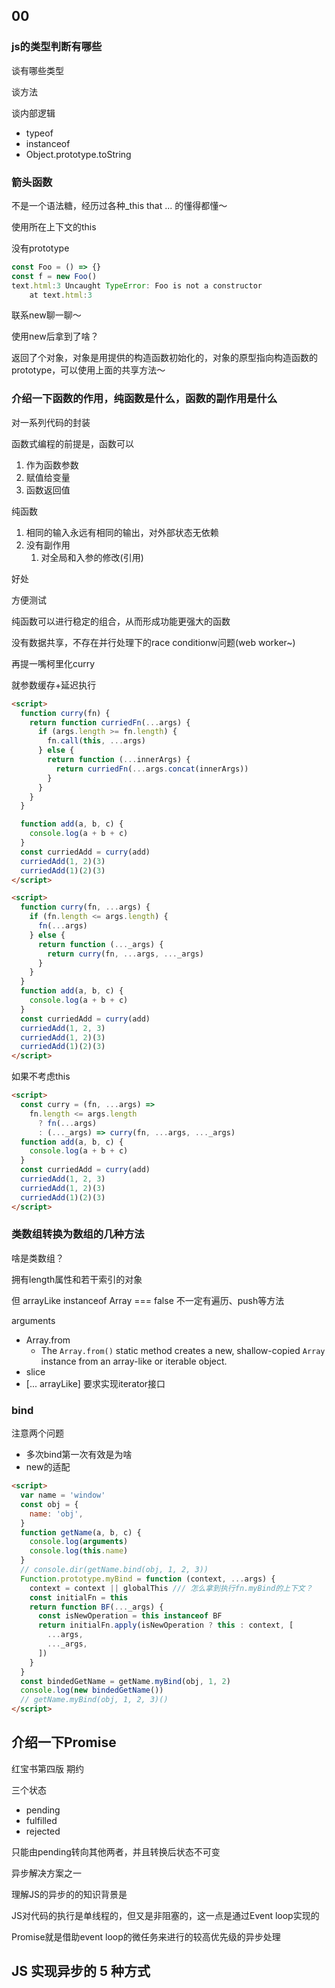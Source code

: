 ## 00

### js的类型判断有哪些

谈有哪些类型

谈方法

谈内部逻辑

- typeof
- instanceof
- Object.prototype.toString



### 箭头函数

不是一个语法糖，经历过各种_this that ... 的懂得都懂～

使用所在上下文的this

没有prototype

```js
const Foo = () => {}
const f = new Foo()
text.html:3 Uncaught TypeError: Foo is not a constructor
    at text.html:3
```



联系new聊一聊～

使用new后拿到了啥？

返回了个对象，对象是用提供的构造函数初始化的，对象的原型指向构造函数的prototype，可以使用上面的共享方法～



### 介绍一下函数的作用，纯函数是什么，函数的副作用是什么

对一系列代码的封装

函数式编程的前提是，函数可以

1. 作为函数参数
2. 赋值给变量
3. 函数返回值



纯函数

1. 相同的输入永远有相同的输出，对外部状态无依赖
2. 没有副作用
   1. 对全局和入参的修改(引用)



好处

方便测试

纯函数可以进行稳定的组合，从而形成功能更强大的函数

没有数据共享，不存在并行处理下的race conditionw问题(web worker~)



再提一嘴柯里化curry

就参数缓存+延迟执行

```html
<script>
  function curry(fn) {
    return function curriedFn(...args) {
      if (args.length >= fn.length) {
        fn.call(this, ...args)
      } else {
        return function (...innerArgs) {
          return curriedFn(...args.concat(innerArgs))
        }
      }
    }
  }

  function add(a, b, c) {
    console.log(a + b + c)
  }
  const curriedAdd = curry(add)
  curriedAdd(1, 2)(3)
  curriedAdd(1)(2)(3)
</script>

<script>
  function curry(fn, ...args) {
    if (fn.length <= args.length) {
      fn(...args)
    } else {
      return function (..._args) {
        return curry(fn, ...args, ..._args)
      }
    }
  }
  function add(a, b, c) {
    console.log(a + b + c)
  }
  const curriedAdd = curry(add)
  curriedAdd(1, 2, 3)
  curriedAdd(1, 2)(3)
  curriedAdd(1)(2)(3)
</script>

```

如果不考虑this

```html
<script>
  const curry = (fn, ...args) =>
    fn.length <= args.length
      ? fn(...args)
      : (..._args) => curry(fn, ...args, ..._args)
  function add(a, b, c) {
    console.log(a + b + c)
  }
  const curriedAdd = curry(add)
  curriedAdd(1, 2, 3)
  curriedAdd(1, 2)(3)
  curriedAdd(1)(2)(3)
</script>
```



### 类数组转换为数组的几种方法

啥是类数组？

拥有length属性和若干索引的对象

但 arrayLike instanceof Array  === false 不一定有遍历、push等方法

arguments

- Array.from
  - The `Array.from()` static method creates a new, shallow-copied `Array` instance from an array-like or iterable object.
- slice
- [... arrayLike] 要求实现iterator接口



### bind

注意两个问题

- 多次bind第一次有效是为啥
- new的适配

```html
<script>
  var name = 'window'
  const obj = {
    name: 'obj',
  }
  function getName(a, b, c) {
    console.log(arguments)
    console.log(this.name)
  }
  // console.dir(getName.bind(obj, 1, 2, 3))
  Function.prototype.myBind = function (context, ...args) {
    context = context || globalThis /// 怎么拿到执行fn.myBind的上下文？
    const initialFn = this
    return function BF(..._args) {
      const isNewOperation = this instanceof BF
      return initialFn.apply(isNewOperation ? this : context, [
        ...args,
        ..._args,
      ])
    }
  }
  const bindedGetName = getName.myBind(obj, 1, 2)
  console.log(new bindedGetName())
  // getName.myBind(obj, 1, 2, 3)()
</script>
```



## 介绍一下Promise

红宝书第四版 期约

三个状态

- pending
- fulfilled
- rejected

只能由pending转向其他两者，并且转换后状态不可变

异步解决方案之一

理解JS的异步的的知识背景是

JS对代码的执行是单线程的，但又是非阻塞的，这一点是通过Event loop实现的

Promise就是借助event loop的微任务来进行的较高优先级的异步处理



## JS 实现异步的 5 种方式

